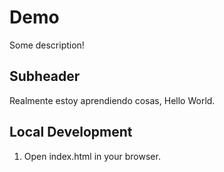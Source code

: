 # Demo

Some description!

## Subheader

Realmente estoy aprendiendo cosas, Hello World.

## Local Development

1. Open index.html in your browser.